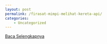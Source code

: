 ```yaml
---
layout: post
permalink: /firasat-mimpi-melihat-kereta-api/
categories:
    - Uncategorized
---
```


[Baca Selengkapnya](/03)